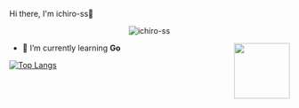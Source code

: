 Hi there, I'm ichiro-ss🐶

<p align="center">
  <img src="https://komarev.com/ghpvc/?username=ichiro-ss&label=Profile%20views&color=0e75b6&style=flat" alt="ichiro-ss" />
</p>

<img src="https://media.giphy.com/media/hvRJCLFzcasrR4ia7z/giphy.gif" width="100" align="right">

- 🌱 I’m currently learning **Go**


[![Top Langs](https://github-readme-stats.vercel.app/api/top-langs/?username=anuraghazra&layout=donut&theme=onedark)](https://github.com/anuraghazra/github-readme-stats)

